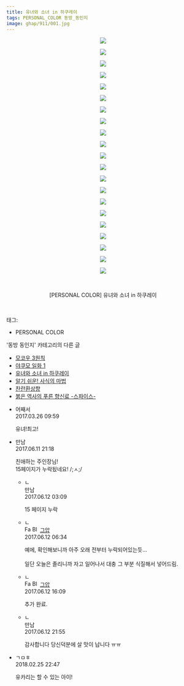 ```yaml
---
title: 유녀와 소녀 in 하쿠레이
tags: PERSONAL_COLOR 동방_동인지
image: ghap/911/001.jpg
---
```

<div class="article">
<p style="text-align: center; clear: none; float: none;"><img src="{{ site.nasurl }}/ghap/911/001.jpg"/></p>
<p style="text-align: center; clear: none; float: none;"><img src="{{ site.nasurl }}/ghap/911/002.jpg"/></p>
<p style="text-align: center; clear: none; float: none;"><img src="{{ site.nasurl }}/ghap/911/003.jpg"/></p>
<p style="text-align: center; clear: none; float: none;"><img src="{{ site.nasurl }}/ghap/911/004.jpg"/></p>
<p style="text-align: center; clear: none; float: none;"><img src="{{ site.nasurl }}/ghap/911/005.jpg"/></p>
<p style="text-align: center; clear: none; float: none;"><img src="{{ site.nasurl }}/ghap/911/006.jpg"/></p>
<p style="text-align: center; clear: none; float: none;"><img src="{{ site.nasurl }}/ghap/911/007.jpg"/></p>
<p style="text-align: center; clear: none; float: none;"><img src="{{ site.nasurl }}/ghap/911/008.jpg"/></p>
<p style="text-align: center; clear: none; float: none;"><img src="{{ site.nasurl }}/ghap/911/009.jpg"/></p>
<p style="text-align: center; clear: none; float: none;"><img src="{{ site.nasurl }}/ghap/911/010.jpg"/></p>
<p style="text-align: center; clear: none; float: none;"><img src="{{ site.nasurl }}/ghap/911/011.jpg"/></p>
<p style="text-align: center; clear: none; float: none;"><img src="{{ site.nasurl }}/ghap/911/012.jpg"/></p>
<p style="text-align: center; clear: none; float: none;"><img src="{{ site.nasurl }}/ghap/911/013.jpg"/></p>
<p style="text-align: center; clear: none; float: none;"><img src="{{ site.nasurl }}/ghap/911/014.jpg"/></p>
<p style="text-align: center; clear: none; float: none;"><img src="{{ site.nasurl }}/ghap/911/015.jpg"/></p>
<p style="text-align: center; clear: none; float: none;"><img src="{{ site.nasurl }}/ghap/911/016.jpg"/></p>
<p style="text-align: center; clear: none; float: none;"><img src="{{ site.nasurl }}/ghap/911/017.jpg"/></p>
<p style="text-align: center; clear: none; float: none;"><img src="{{ site.nasurl }}/ghap/911/018.jpg"/></p>
<p style="text-align: center; clear: none; float: none;"><img src="{{ site.nasurl }}/ghap/911/019.jpg"/></p>
<p style="text-align: center; clear: none; float: none;"><img src="{{ site.nasurl }}/ghap/911/020.jpg"/></p>
<p style="text-align: center; clear: none; float: none;"><img src="{{ site.nasurl }}/ghap/911/021.jpg"/></p>
<p style="text-align: center; clear: none; float: none;"><br/></p>
<p style="text-align: center; clear: none; float: none;">[PERSONAL COLOR] 유녀와 소녀 in 하쿠레이</p>
<p><br/></p>
</div><div class="tagTrail">
<p>태그: </p>
<ul>
<li>PERSONAL COLOR</li>
</ul>
</div><div class="another">
<p>'동방 동인지' 카테고리의 다른 글</p>
<ul>
<li><a href="/2016-07-17-ghap_913">모코우 3원칙</a></li>
<li><a href="/2016-07-17-ghap_912">야쿠모 일화 1</a></li>
<li><a href="/2016-07-17-ghap_911">유녀와 소녀 in 하쿠레이</a></li>
<li><a href="/2016-07-17-ghap_910">알기 쉬운! 사식의 마법</a></li>
<li><a href="/2016-07-17-ghap_909">찬란환상향</a></li>
<li><a href="/2016-07-17-ghap_908">붉은 역사의 푸른 향신료 -스파이스-</a></li>
</ul>
</div><div class="cb_module cb_fluid">
<div class="cb_wrt cb_profile">
<div class="comment">
<ul>
<li class="cb_thumb_off" id="comment14949327">
<div class="cb_comment_area">
<div class="cb_info_area">
<div class="cb_section">
<span class="cb_nick_name">어째서</span>
</div>
<div class="cb_section">
<span class="cb_date">2017.03.26 09:59 </span>
</div>
</div>
<div class="cb_dsc_comment">
<p class="cb_dsc">
											유녀!최고!
										</p>
</div>
</div></li>
<li class="cb_thumb_off" id="comment15011103">
<div class="cb_comment_area">
<div class="cb_info_area">
<div class="cb_section">
<span class="cb_nick_name">만남</span>
</div>
<div class="cb_section">
<span class="cb_date">2017.06.11 21:18 </span>
</div>
</div>
<div class="cb_dsc_comment">
<p class="cb_dsc">
											친애하는 주인장님!<br/>
15페이지가 누락됬네요! /;ㅅ;/
										</p>
</div>
<ul>
<li class="cb_thumb_off" id="comment15011368">
<span class="cb_bu_subnode">ㄴ</span>
<div class="cb_comment_area">
<div class="cb_info_area">
<div class="cb_section">
<span class="cb_nick_name">만남</span>
</div>
<div class="cb_section">
<span class="cb_date">2017.06.12 03:09 </span>
</div>
</div>
<div class="cb_dsc_comment">
<p class="cb_dsc">
																15 페이지 누락
															</p>
</div>
</div>
</li>
<li class="cb_thumb_off" id="comment15011411">
<span class="cb_bu_subnode">ㄴ</span>
<div class="cb_comment_area">
<div class="cb_info_area">
<div class="cb_section">
<span class="cb_nick_name"><img alt="Favicon of https://ghaptouhou.tistory.com" height="16" onerror="this.onerror=null;this.parentNode.removeChild(this)" src="https://ghaptouhou.tistory.com/favicon.ico" width="16"/> <img alt="BlogIcon" height="16" onerror="this.parentNode.removeChild(this)" src="https://ghaptouhou.tistory.com/index.gif" width="16"/> <a href="https://ghaptouhou.tistory.com" onclick="return openLinkInNewWindow(this)"> 그압</a><span class="tistoryProfileLayerTrigger" onclick='TistoryProfile.show(event, this, {"title":"\uc800\uae30 \uc774\uac70 \ub098\uc911\uc5d0 \uc218\uc815 \uac00\ub2a5\ud558\ub098\uc694","url":"https:\/\/ghap.tistory.com","nickname":"\uadf8\uc555","items":[]}); return false;'></span></span>
</div>
<div class="cb_section">
<span class="cb_date">2017.06.12 06:34 </span>
</div>
</div>
<div class="cb_dsc_comment">
<p class="cb_dsc">
																예에, 확인해보니까 아주 오래 전부터 누락되어있는듯...<br/>
<br/>
일단 오늘은 졸리니까 자고 일어나서 대충 그 부분 식질해서 넣어드림.
															</p>
</div>
</div>
</li>
<li class="cb_thumb_off" id="comment15011711">
<span class="cb_bu_subnode">ㄴ</span>
<div class="cb_comment_area">
<div class="cb_info_area">
<div class="cb_section">
<span class="cb_nick_name"><img alt="Favicon of https://ghaptouhou.tistory.com" height="16" onerror="this.onerror=null;this.parentNode.removeChild(this)" src="https://ghaptouhou.tistory.com/favicon.ico" width="16"/> <img alt="BlogIcon" height="16" onerror="this.parentNode.removeChild(this)" src="https://ghaptouhou.tistory.com/index.gif" width="16"/> <a href="https://ghaptouhou.tistory.com" onclick="return openLinkInNewWindow(this)"> 그압</a><span class="tistoryProfileLayerTrigger" onclick='TistoryProfile.show(event, this, {"title":"\uc800\uae30 \uc774\uac70 \ub098\uc911\uc5d0 \uc218\uc815 \uac00\ub2a5\ud558\ub098\uc694","url":"https:\/\/ghap.tistory.com","nickname":"\uadf8\uc555","items":[]}); return false;'></span></span>
</div>
<div class="cb_section">
<span class="cb_date">2017.06.12 16:09 </span>
</div>
</div>
<div class="cb_dsc_comment">
<p class="cb_dsc">
																추가 완료.
															</p>
</div>
</div>
</li>
<li class="cb_thumb_off" id="comment15012097">
<span class="cb_bu_subnode">ㄴ</span>
<div class="cb_comment_area">
<div class="cb_info_area">
<div class="cb_section">
<span class="cb_nick_name">만남</span>
</div>
<div class="cb_section">
<span class="cb_date">2017.06.12 21:55 </span>
</div>
</div>
<div class="cb_dsc_comment">
<p class="cb_dsc">
																감사합니다 당신덕분에 살 맛이 납니다 ㅠㅠ 
															</p>
</div>
</div>
</li>
</ul>
</div></li>
<li class="cb_thumb_off" id="comment15206683">
<div class="cb_comment_area">
<div class="cb_info_area">
<div class="cb_section">
<span class="cb_nick_name">ㄱㅁㅎ</span>
</div>
<div class="cb_section">
<span class="cb_date">2018.02.25 22:47 </span>
</div>
</div>
<div class="cb_dsc_comment">
<p class="cb_dsc">
											유카리는 할 수 있는 아이!
										</p>
</div>
</div></li>
</ul>
</div>
</div><!-- commentList close -->
</div>